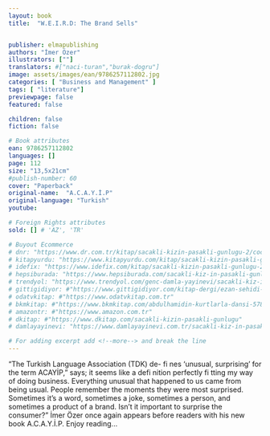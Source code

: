 ```yaml
---
layout: book
title:  "W.E.I.R.D: The Brand Sells"


publisher: elmapublishing
authors: "İmer Özer"
illustrators: [""]
translators: #["naci-turan","burak-dogru"]
image: assets/images/ean/9786257112802.jpg
categories: [ "Business and Management" ]
tags: [ "literature"]
previewpage: false
featured: false

children: false
fiction: false

# Book attributes
ean: 9786257112802
languages: []
page: 112
size: "13,5x21cm"
#publish-number: 60
cover: "Paperback"
original-name:  "A.C.A.Y.İ.P"
original-language: "Turkish"
youtube:

# Foreign Rights attributes
sold: [] # 'AZ', 'TR'

# Buyout Ecommerce
# dnr: "https://www.dr.com.tr/kitap/sacakli-kizin-pasakli-gunlugu-2/cocuk-ve-genclik/genclik-10-yas/roman-oyku/urunno=0001893059001"
# kitapyurdu: "https://www.kitapyurdu.com/kitap/sacakli-kizin-pasakli-gunlugu-2-/560122.html&filter_name=Sa%C3%A7akl%C4%B1+K%C4%B1z%27%C4%B1n+Pasakl%C4%B1+G%C3%BCnl%C3%BC%C4%9F%C3%BC+2"
# idefix: "https://www.idefix.com/kitap/sacakli-kizin-pasakli-gunlugu-2/cocuk-ve-genclik/genclik-10-yas/roman-oyku/urunno=0001893059001"
# hepsiburada: "https://www.hepsiburada.com/sacakli-kiz-in-pasakli-gunlugu-2-damla-yayinevi-p-HBV000012ER86"
# trendyol: "https://www.trendyol.com/genc-damla-yayinevi/sacakli-kiz-in-pasakli-gunlugu-2-p-54825777"
# gittigidiyor: #"https://www.gittigidiyor.com/kitap-dergi/ezan-sehidi-adnan-menderes_pdp_732728793"
# odatvkitap: #"https://www.odatvkitap.com.tr"
# bkmkitap: #"https://www.bkmkitap.com/abdulhamidin-kurtlarla-dansi-578226"
# amazontr: #"https://www.amazon.com.tr"
# dkitap: #"https://www.dkitap.com/sacakli-kizin-pasakli-gunlugu"
# damlayayinevi: "https://www.damlayayinevi.com.tr/sacakli-kiz-in-pasakli-gunlugu-2-bu-iste-bi-terslik-var"

# For adding excerpt add <!--more--> and break the line
---
```

“The Turkish Language Association (TDK) de-
fi nes ‘unusual, surprising’ for the term ACAYİP,”
says; it seems like a defi nition perfectly fi tting my
way of doing business. Everything unusual that
happened to us came from being usual. People
remember the moments they were most surprised.
Sometimes it’s a word, sometimes a joke, sometimes a person, and sometimes a product of a
brand. Isn’t it important to surprise the consumer?”
İmer Özer once again appears before readers with
his new book A.C.A.Y.İ.P. Enjoy reading...
<!--more--> 

